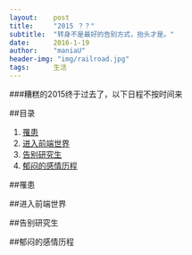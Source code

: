 ```yaml
---
layout:    post
title:     "2015 ？？"
subtitle:  "转身不是最好的告别方式，抬头才是。"
date:      2016-1-19
author:    "maniaU"
header-img: "img/railroad.jpg"
tags:      生活
---
```


###糟糕的2015终于过去了，以下日程不按时间来

##目录
1.  [罹患](#section-1)
2.  [进入前端世界](#section-2)
3.  [告别研究生](#section-3)
4.  [郁闷的感情历程](#section-4)

##罹患

##进入前端世界

##告别研究生

##郁闷的感情历程

